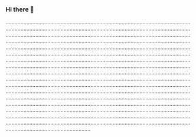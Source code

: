 ### Hi there 👋

.....................................................................................................................................................................................................................................................................................................................................................................................................................................................................................................................................................................................................................................................................................................................................................................................................................................................................................................................................................................................................................................................................................................................................................................................................................................................................................................................................................................................................................................................................................................................................................................................................................................................................................................................................................................................................................................................................................................................................................................................................................................................................................................................................................................................................................................................